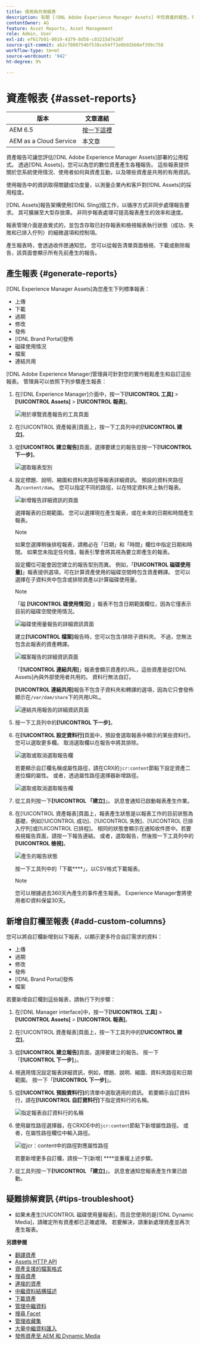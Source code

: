 ```yaml
---
title: 使用與共用報表
description: 有關 [!DNL Adobe Experience Manager Assets] 中您資產的報告，可協助您瞭解數位資產的使用情況、活動和共用。
contentOwner: AG
feature: Asset Reports, Asset Management
role: Admin, User
exl-id: ef617b01-0019-4379-8d58-c03215d7e28f
source-git-commit: ab2cf8007546f538ce54ff3e0b92bb0ef399c758
workflow-type: tm+mt
source-wordcount: '942'
ht-degree: 9%

---
```


# 資產報表 {#asset-reports}

| 版本 | 文章連結 |
| -------- | ---------------------------- |
| AEM 6.5 | [按一下這裡](https://experienceleague.adobe.com/docs/experience-manager-65/assets/administer/asset-reports.html?lang=en) |
| AEM as a Cloud Service  | 本文章 |

資產報告可讓您評估[!DNL Adobe Experience Manager Assets]部署的公用程式。 透過[!DNL Assets]，您可以為您的數位資產產生各種報告。 這些報表提供關於您系統使用情況、使用者如何與資產互動，以及哪些資產是<!-- downloaded and -->共用的有用資訊。

使用報告中的資訊取得關鍵成功度量，以測量企業內和客戶對[!DNL Assets]的採用程度。

[!DNL Assets]報告架構使用[!DNL Sling]個工作，以循序方式非同步處理報告要求。 其可擴展至大型存放庫。 非同步報表處理可提高報表產生的效率和速度。

報表管理介面是直覺式的，並包含存取已封存報表和檢視報表執行狀態（成功、失敗和已排入佇列）的細微選項和控制項。

產生報表時，會透過<!-- through an email (optional) and -->收件匣通知您。 您可以從報告清單頁面檢視、下載或刪除報告，該頁面會顯示所有先前產生的報告。

## 產生報表 {#generate-reports}

[!DNL Experience Manager Assets]為您產生下列標準報表：

* 上傳
* 下載
* 過期
* 修改
* 發佈
* [!DNL Brand Portal]發佈
* 磁碟使用情況
* 檔案
* 連結共用

<!-- Removed download report.
* Upload
* Download
* Expiration
* Modification
* Publish
* [!DNL Brand Portal] publish
* Disk Usage
* Files
* Link Share
-->

[!DNL Adobe Experience Manager]管理員可針對您的實作輕鬆產生和自訂這些報表。 管理員可以依照下列步驟產生報表：

1. 在[!DNL Experience Manager]介面中，按一下&#x200B;**[!UICONTROL 工具]** > **[!UICONTROL Assets]** > **[!UICONTROL 報表]**。

   ![用於導覽資產報告的工具頁面](assets/navigation.png)

1. 在[!UICONTROL 資產報表]頁面上，按一下工具列中的&#x200B;**[!UICONTROL 建立]**。
1. 從&#x200B;**[!UICONTROL 建立報告]**&#x200B;頁面，選擇要建立的報告並按一下&#x200B;**[!UICONTROL 下一步]**。

   ![選取報表型別](assets/choose_report.png)

1. 設定標題、說明、縮圖和資料夾路徑等報表詳細資訊。 預設的資料夾路徑為`/content/dam`。 您可以指定不同的路徑，以在特定資料夾上執行報表。

   ![新增報告詳細資訊的頁面](assets/report_configuration.png)

   選擇報表的日期範圍。 您可以選擇現在產生報表，或在未來的日期和時間產生報表。

   >[!NOTE]
   >
   >如果您選擇稍後排程報表，請務必在「日期」和「時間」欄位中指定日期和時間。 如果您未指定任何值，報表引擎會將其視為要立即產生的報表。

   設定欄位可能會因您建立的報告型別而異。 例如，「**[!UICONTROL 磁碟使用量]**」報表提供選項，可在計算資產使用的磁碟空間時包含資產轉譯。 您可以選擇在子資料夾中包含或排除資產以計算磁碟使用量。

   >[!NOTE]
   >
   >「磁 **[!UICONTROL 碟使用情況]** 」報表不包含日期範圍欄位，因為它僅表示目前的磁碟空間使用情況。

   ![磁碟使用量報告的詳細資訊頁面](assets/disk_usage_configuration.png)

   建立&#x200B;**[!UICONTROL 檔案]**&#x200B;報告時，您可以包含/排除子資料夾。 不過，您無法包含此報表的資產轉譯。

   ![檔案報告的詳細資訊頁面](assets/files_report.png)

   「**[!UICONTROL 連結共用]**」報表會顯示資產的URL，這些資產是從[!DNL Assets]內與外部使用者共用的。 <!-- It includes email ids of the user who shared the assets, emails ids of users with which the assets are shared, share date, and expiration date for the link. -->資料行無法自訂。

   **[!UICONTROL 連結共用]**&#x200B;報告不包含子資料夾和轉譯的選項，因為它只會發佈顯示在`/var/dam/share`下的共用URL。

   ![連結共用報告的詳細資訊頁面](assets/link_share.png)

1. 按一下工具列中的&#x200B;**[!UICONTROL 下一步]**。

1. 在&#x200B;**[!UICONTROL 設定資料行]**&#x200B;頁面中，預設會選取報表中顯示的某些資料行。 您可以選取更多欄。 取消選取欄以在報告中將其排除。

   ![選取或取消選取報告欄](assets/configure_columns.png)

   若要顯示自訂欄名稱或屬性路徑，請在CRX的`jcr:content`節點下設定資產二進位檔的屬性。 或者，透過屬性路徑選擇器新增路徑。

   ![選取或取消選取報告欄](assets/custom_columns.png)

1. 從工具列按一下&#x200B;**[!UICONTROL 「建立]**」。 訊息會通知已啟動報表產生作業。
1. 在[!UICONTROL 資產報表]頁面上，報表產生狀態是以報表工作的目前狀態為基礎，例如[!UICONTROL 成功]、[!UICONTROL 失敗]、[!UICONTROL 已排入佇列]或[!UICONTROL 已排程]。 相同的狀態會顯示在通知收件匣中。若要檢視報告頁面，請按一下報告連結。 或者，選取報告，然後按一下工具列中的&#x200B;**[!UICONTROL 檢視]**。

   <!--![A generated report](assets/report_page.png)-->
   ![產生的報告狀態](assets/report-status.JPG)

   按一下工具列中的「下載&#x200B;****」，以CSV格式下載報表。

   >[!NOTE]
   >
   >您可以根據過去360天內產生的事件產生報表。 Experience Manager會將使用者ID資料保留30天。

## 新增自訂欄至報表 {#add-custom-columns}

您可以將自訂欄新增到以下報表，以顯示更多符合自訂需求的資料：

<!-- Remove download report.
* Upload
* Download
* Expiration
* Modification
* Publish
* [!DNL Brand Portal] publish
* Files
-->

* 上傳
* 過期
* 修改
* 發佈
* [!DNL Brand Portal]發佈
* 檔案

若要新增自訂欄到這些報表，請執行下列步驟：

1. 在[!DNL Manager interface]中，按一下&#x200B;**[!UICONTROL 工具]** > **[!UICONTROL Assets]** > **[!UICONTROL 報表]**。
1. 在[!UICONTROL 資產報表]頁面上，按一下工具列中的&#x200B;**[!UICONTROL 建立]**。

1. 從&#x200B;**[!UICONTROL 建立報告]**&#x200B;頁面，選擇要建立的報告。 按一下「**[!UICONTROL 下一步]**」。

1. 視適用情況設定報表詳細資訊，例如，標題、說明、縮圖、資料夾路徑和日期範圍。 按一下「**[!UICONTROL 下一步]**」。

1. 從&#x200B;**[!UICONTROL 預設資料行]**&#x200B;的清單中選取適用的資訊。 若要顯示自訂資料行，請在&#x200B;**[!UICONTROL 自訂資料行]**&#x200B;下指定資料行的名稱。

   ![指定報表](assets/custom_columns-1.png)自訂資料行的名稱

1. 使用屬性路徑選擇器，在CRXDE中的`jcr:content`節點下新增屬性路徑。 或者，在屬性路徑欄位中輸入路徑。

   ![從jcr：content](assets/property_picker.png)中的路徑對應屬性路徑

   若要新增更多自訂欄，請按一下[新增] ****&#x200B;並重複上述步驟。

1. 從工具列按一下&#x200B;**[!UICONTROL 「建立]**」。 訊息會通知您報表產生作業已啟動。

<!-- TBD: How to configure purge now? Is it using OSGi configurations?

## Configure purging service {#configure-purging-service}

To remove reports that you no longer require, configure the DAM Report Purge service from the web console to purge existing reports based on their quantity and age.

1. Access the web console (configuration manager) from `https://[aem_server]:[port]/system/console/configMgr`.
1. Open the **[!UICONTROL DAM Report Purge Service]** configuration.
1. Specify the frequency (time interval) for the purging service in the `scheduler.expression.name` field. You can also configure the age and the quantity threshold for reports.
1. Save the changes.
-->

## 疑難排解資訊 {#tips-troubleshoot}

* 如果未產生[!UICONTROL 磁碟使用量報表]，而且您使用的是[!DNL Dynamic Media]，請確定所有資產都已正確處理。 若要解決，請重新處理資產並再次產生報表。

<!-- These notes were present in generate report section above. Removing commented text from in between the instructions to preserve the numbering of the ordered list.

TBD: How do enable this in CS now? Is it done using some OSGi config now?
   >[!NOTE]
   >
   >Before you can generate an **[!UICONTROL Asset Downloaded]** report, ensure that the Asset Download service is enabled. From the web console (`https://[aem_server]:[port]/system/console/configMgr`), open the **[!UICONTROL Day CQ DAM Event Recorder]** configuration, and select the **[!UICONTROL Asset Downloaded (DOWNLOADED)]** option in Event Types if not already selected.
-->

<!-- Removed download report.
   >[!NOTE]
   >
   >By default, the Content Fragments and link shares are included in the asset [!UICONTROL Download] report. Select the appropriate option to create a report of link shares or to exclude Content Fragments from the download report.

   >[!NOTE]
   >
   >The [!UICONTROL Download] report displays details of only those assets which are downloaded after selecting individually or are downloaded using Quick Action. However, it does not include the details of the assets that are inside a downloaded folder.
-->

**另請參閱**

* [翻譯資產](translate-assets.md)
* [Assets HTTP API](mac-api-assets.md)
* [資產支援的檔案格式](file-format-support.md)
* [搜尋資產](search-assets.md)
* [連接的資產](use-assets-across-connected-assets-instances.md)
* [中繼資料結構描述](metadata-schemas.md)
* [下載資產](download-assets-from-aem.md)
* [管理中繼資料](manage-metadata.md)
* [搜尋 Facet](search-facets.md)
* [管理收藏集](manage-collections.md)
* [大量中繼資料匯入](metadata-import-export.md)
* [發佈資產至 AEM 和 Dynamic Media](/help/assets/publish-assets-to-aem-and-dm.md)
